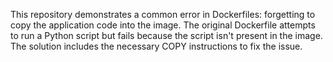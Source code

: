 This repository demonstrates a common error in Dockerfiles: forgetting to copy the application code into the image. The original Dockerfile attempts to run a Python script but fails because the script isn't present in the image. The solution includes the necessary COPY instructions to fix the issue.